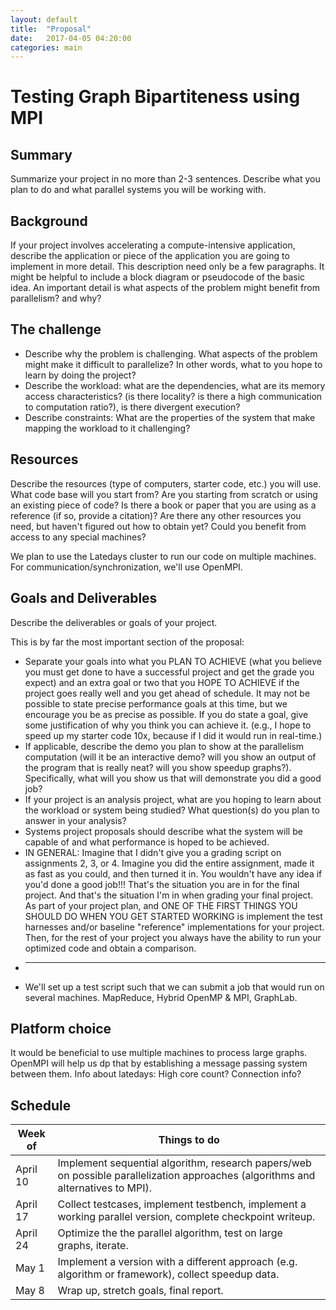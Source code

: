 ```yaml
---
layout: default
title:  "Proposal"
date:   2017-04-05 04:20:00
categories: main
---
```


# Testing Graph Bipartiteness using MPI
## Summary
Summarize your project in no more than 2-3 sentences. Describe what you plan to do and what parallel systems you will be working with.

## Background
If your project involves accelerating a compute-intensive application, describe the application or piece of the application you are going to implement in more detail. This description need only be a few paragraphs. It might be helpful to include a block diagram or pseudocode of the basic idea. An important detail is what aspects of the problem might benefit from parallelism? and why?

## The challenge 
 * Describe why the problem is challenging. What aspects of the problem might make it difficult to parallelize? In other words, what to you hope to learn by doing the project?
 * Describe the workload: what are the dependencies, what are its memory access characteristics? (is there locality? is there a high communication to computation ratio?), is there divergent execution?
 * Describe constraints: What are the properties of the system that make mapping the workload to it challenging?

## Resources

Describe the resources (type of computers, starter code, etc.) you will use. What code base will you start from? Are you starting from scratch or using an existing piece of code? Is there a book or paper that you are using as a reference (if so, provide a citation)? Are there any other resources you need, but haven't figured out how to obtain yet? Could you benefit from access to any special machines?

We plan to use the Latedays cluster to run our code on multiple machines. For communication/synchronization, we'll use OpenMPI.

## Goals and Deliverables
Describe the deliverables or goals of your project.

This is by far the most important section of the proposal:

 * Separate your goals into what you PLAN TO ACHIEVE (what you believe you must get done to have a successful project and get the grade you expect) and an extra goal or two that you HOPE TO ACHIEVE if the project goes really well and you get ahead of schedule. It may not be possible to state precise performance goals at this time, but we encourage you be as precise as possible. If you do state a goal, give some justification of why you think you can achieve it. (e.g., I hope to speed up my starter code 10x, because if I did it would run in real-time.)
 * If applicable, describe the demo you plan to show at the parallelism computation (will it be an interactive demo? will you show an output of the program that is really neat? will you show speedup graphs?). Specifically, what will you show us that will demonstrate you did a good job?
 * If your project is an analysis project, what are you hoping to learn about the workload or system being studied? What question(s) do you plan to answer in your analysis?
 * Systems project proposals should describe what the system will be capable of and what performance is hoped to be achieved.
 * IN GENERAL: Imagine that I didn't give you a grading script on assignments 2, 3, or 4. Imagine you did the entire assignment, made it as fast as you could, and then turned it in. You wouldn't have any idea if you'd done a good job!!! That's the situation you are in for the final project. And that's the situation I'm in when grading your final project. As part of your project plan, and ONE OF THE FIRST THINGS YOU SHOULD DO WHEN YOU GET STARTED WORKING is implement the test harnesses and/or baseline "reference" implementations for your project. Then, for the rest of your project you always have the ability to run your optimized code and obtain a comparison.
 * ----------------
 * We'll set up a test script such that we can submit a job that would run on several machines.
MapReduce, Hybrid OpenMP & MPI, GraphLab.


## Platform choice
It would be beneficial to use multiple machines to process large graphs. OpenMPI will help us dp that by establishing a message passing system between them. Info about latedays: High core count? Connection info? 

## Schedule

| Week of  | Things to do |
| ------------- | ------------- |
| April 10  | Implement sequential algorithm, research papers/web on possible parallelization approaches (algorithms and alternatives to MPI).   |
| April 17 | Collect testcases, implement testbench, implement a working parallel version, complete checkpoint writeup. |
| April 24 | Optimize the the parallel algorithm, test on large graphs, iterate. |
| May 1    | Implement a version with a different approach (e.g. algorithm or framework), collect speedup data. |
| May 8    | Wrap up, stretch goals, final report. |

[jekyll-gh]: https://github.com/mojombo/jekyll
[jekyll]:    http://jekyllrb.com